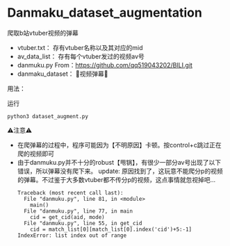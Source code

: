 # Danmaku_dataset_augmentation
爬取b站vtuber视频的弹幕
- vtuber.txt： 存有vtuber名称以及其对应的mid
- av_data_list： 存有每个vtuber发过的视频av号
- danmuku.py From：https://github.com/qq519043202/BILI.git
- danmaku_dataset： 🎉视频弹幕🎉

用法：

运行
```
python3 dataset_augment.py
```    

⚠️注意⚠️
- 在爬弹幕的过程中，程序可能因为【不明原因】卡顿。按control+c跳过正在爬的视频即可
- 由于danmuku.py并不十分的robust【甩锅】，有很少一部分av号出现了以下错误，所以弹幕没有爬下来。
  update: 原因找到了，这玩意不能爬分p的视频的弹幕。不过鉴于大多数vtuber都不传分p的视频，这点事情就忽视掉吧...
  ```
  Traceback (most recent call last):
    File "danmuku.py", line 81, in <module>
      main()
    File "danmuku.py", line 77, in main
      cid = get_cid(aid, mode)
    File "danmuku.py", line 55, in get_cid
      cid = match_list[0][match_list[0].index('cid')+5:-1]
  IndexError: list index out of range
  ```

